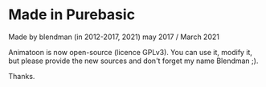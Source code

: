 # Made in Purebasic

Made by blendman (in 2012-2017, 2021)
may 2017 / March 2021

Animatoon is now open-source (licence GPLv3).
You can use it, modify it, but please provide the new sources and don't forget my name Blendman ;).


Thanks.
